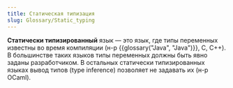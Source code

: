 ```yaml
---
title: Статическая типизация
slug: Glossary/Static_typing
---
```


**Статически типизированный** язык — это язык, где типы переменных известны во время компиляции (н-р {{glossary("Java", "Java")}}, C, C++). В большинстве таких языков типы переменных должны быть явно заданы разработчиком. В остальных статически типизированных языках вывод типов (type inference) позволяет не задавать их (н-р OCaml).
